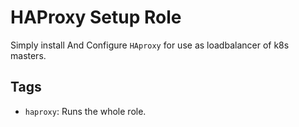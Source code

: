 # HAProxy Setup Role

Simply install And Configure `HAproxy` for use as loadbalancer of k8s masters.  

## Tags  
- `haproxy`: Runs the whole role.  